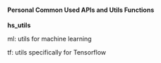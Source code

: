 #### Personal Common Used APIs and Utils Functions

**hs_utils**

ml: utils for machine learning

tf: utils specifically for Tensorflow